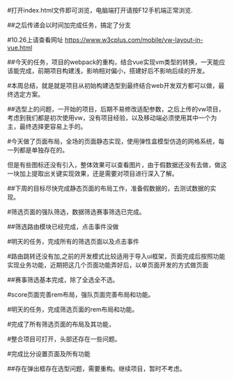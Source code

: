 #打开index.html文件即可浏览，电脑端打开请按F12手机端正常浏览.

##之后传递会以时间加完成任务，搞定了分支

#10.26上请查看网址   https://www.w3cplus.com/mobile/vw-layout-in-vue.html  

##今天的任务，项目的webpack的重构，结合vue实现vm类型的转换，一天能应该能完成，前期项目构建浅，影响相对偏小，搭建好后不影响后续的开发。

#本周总结，就是就是项目从初始构建选型到最终结合web开发双方都可以做，最终选定方案。

##选型上的问题，一开始的项目，后期不易修改适配参数，之后上传的vw项目，考虑到我们都是初次使用vw，没有项目经验，以及移动端必须使用其中一个为主，最终选择更容易上手的。

#今天做了页面布局，全场的页面静态实现，使用弹性盒模型仿造的网格系统，每一列都是单独存在的。

但是有些图标还没有引入，整体效果可以查看图片，由于假数据还没有去做，做这一块加上提取出关键实现效果，还是需要对项目进行深入了解。

##下周的目标尽快完成静态页面的布局工作，准备假数据的，去测试数据的实现。

#筛选页面的强队筛选，数据筛选赛事筛选已完成。

##筛选路由模块已经完成，点击事件没做

#明天的任务，完成所有的筛选页面以及点击事件

#路由跳转还没有加,之前的开发模式比较适用于导入ui框架，页面完成后按照功能实现业务功能，近期把这几个页面功能弄好后，以单页面开发的方式做页面

##赛事筛选基本完成，除了全选全不选。

#score页面完善rem布局，强队页面完善布局和功能。

#明天的任务，完成筛选页面的rem布局和功能。

#完成了所有筛选页面的布局及其功能，

#整合项目可打开，头部还存在一些问题。

#完成比分设置页面及所有功能

##存在弹出框存在选型问题，需要重构。继续项目，暂时不考虑。